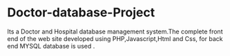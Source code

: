 # Doctor-database-Project
Its a Doctor and Hospital database management system.The complete front end of the web site developed using PHP,Javascript,Html and Css, for back end MYSQL database is used .
